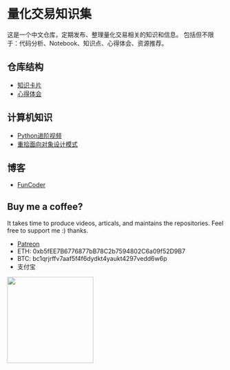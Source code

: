 # 量化交易知识集

这是一个中文仓库，定期发布、整理量化交易相关的知识和信息。
包括但不限于：代码分析、Notebook、知识点、心得体会、资源推荐。

## 仓库结构

- [知识卡片](./knowledge_cards/)
- [心得体会](./thoughts/)

## 计算机知识

- [Python进阶视频](https://github.com/wangzhe3224/Python-zhifou)
- [重拾面向对象设计模式](https://github.com/wangzhe3224/Python-zhifou/tree/master/src/design_pattern)

## 博客

- [FunCoder](https://wangzhe3224.github.io/)

## Buy me a coffee?

It takes time to produce videos, articals, and maintains the repositories.
Feel free to support me :) thanks.

- [Patreon](https://www.patreon.com/funcoder777)
- ETH: 0xb5fEE7B6776877bB78C2b7594802C6a09f52D9B7
- BTC: bc1qrjrffv7aaf5f4f6dydkt4yaukt4297vedd6w6p
- 支付宝

<img src="https://github.com/wangzhe3224/awesome-systematic-trading/blob/master/assets/IMG_0825.jpg" width="200" height="200" />
